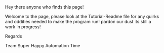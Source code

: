 Hey there anyone who finds this page!

Welcome to the page, please look at the Tutorial-Readme file for any quirks and oddities needed to make the program run!
pardon our dust its still a work in progress!

Regards

Team Super Happy Automation Time
